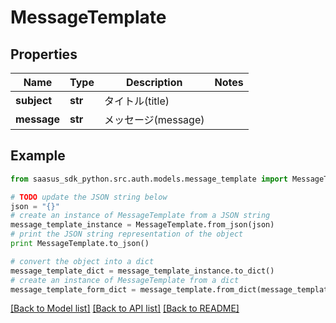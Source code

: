 # MessageTemplate


## Properties
Name | Type | Description | Notes
------------ | ------------- | ------------- | -------------
**subject** | **str** | タイトル(title) | 
**message** | **str** | メッセージ(message) | 

## Example

```python
from saasus_sdk_python.src.auth.models.message_template import MessageTemplate

# TODO update the JSON string below
json = "{}"
# create an instance of MessageTemplate from a JSON string
message_template_instance = MessageTemplate.from_json(json)
# print the JSON string representation of the object
print MessageTemplate.to_json()

# convert the object into a dict
message_template_dict = message_template_instance.to_dict()
# create an instance of MessageTemplate from a dict
message_template_form_dict = message_template.from_dict(message_template_dict)
```
[[Back to Model list]](../README.md#documentation-for-models) [[Back to API list]](../README.md#documentation-for-api-endpoints) [[Back to README]](../README.md)


